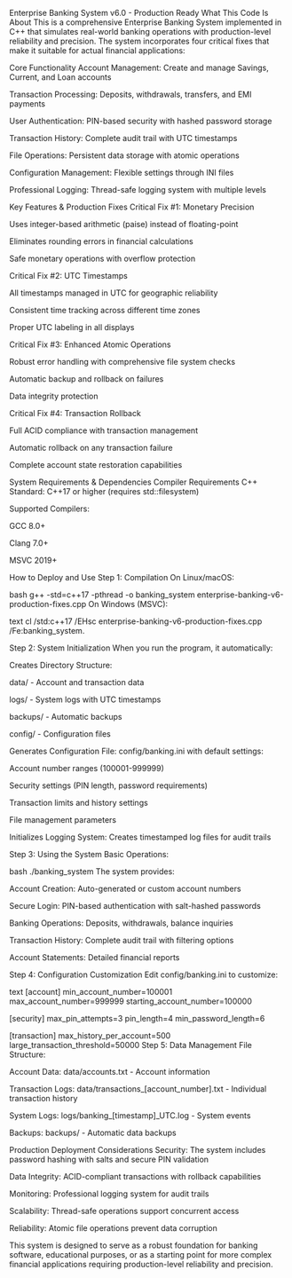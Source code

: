 Enterprise Banking System v6.0 - Production Ready
What This Code Is About
This is a comprehensive Enterprise Banking System implemented in C++ that simulates real-world banking operations with production-level reliability and precision. The system incorporates four critical fixes that make it suitable for actual financial applications:

Core Functionality
Account Management: Create and manage Savings, Current, and Loan accounts

Transaction Processing: Deposits, withdrawals, transfers, and EMI payments

User Authentication: PIN-based security with hashed password storage

Transaction History: Complete audit trail with UTC timestamps

File Operations: Persistent data storage with atomic operations

Configuration Management: Flexible settings through INI files

Professional Logging: Thread-safe logging system with multiple levels

Key Features & Production Fixes
Critical Fix #1: Monetary Precision

Uses integer-based arithmetic (paise) instead of floating-point

Eliminates rounding errors in financial calculations

Safe monetary operations with overflow protection

Critical Fix #2: UTC Timestamps

All timestamps managed in UTC for geographic reliability

Consistent time tracking across different time zones

Proper UTC labeling in all displays

Critical Fix #3: Enhanced Atomic Operations

Robust error handling with comprehensive file system checks

Automatic backup and rollback on failures

Data integrity protection

Critical Fix #4: Transaction Rollback

Full ACID compliance with transaction management

Automatic rollback on any transaction failure

Complete account state restoration capabilities

System Requirements & Dependencies
Compiler Requirements
C++ Standard: C++17 or higher (requires std::filesystem)

Supported Compilers:

GCC 8.0+

Clang 7.0+

MSVC 2019+

How to Deploy and Use
Step 1: Compilation
On Linux/macOS:

bash
g++ -std=c++17 -pthread -o banking_system enterprise-banking-v6-production-fixes.cpp
On Windows (MSVC):

text
cl /std:c++17 /EHsc enterprise-banking-v6-production-fixes.cpp /Fe:banking_system.

Step 2: System Initialization
When you run the program, it automatically:

Creates Directory Structure:

data/ - Account and transaction data

logs/ - System logs with UTC timestamps

backups/ - Automatic backups

config/ - Configuration files

Generates Configuration File: config/banking.ini with default settings:

Account number ranges (100001-999999)

Security settings (PIN length, password requirements)

Transaction limits and history settings

File management parameters

Initializes Logging System: Creates timestamped log files for audit trails

Step 3: Using the System
Basic Operations:

bash
./banking_system
The system provides:

Account Creation: Auto-generated or custom account numbers

Secure Login: PIN-based authentication with salt-hashed passwords

Banking Operations: Deposits, withdrawals, balance inquiries

Transaction History: Complete audit trail with filtering options

Account Statements: Detailed financial reports

Step 4: Configuration Customization
Edit config/banking.ini to customize:

text
[account]
min_account_number=100001
max_account_number=999999
starting_account_number=100000

[security]
max_pin_attempts=3
pin_length=4
min_password_length=6

[transaction]
max_history_per_account=500
large_transaction_threshold=50000
Step 5: Data Management
File Structure:

Account Data: data/accounts.txt - Account information

Transaction Logs: data/transactions_[account_number].txt - Individual transaction history

System Logs: logs/banking_[timestamp]_UTC.log - System events

Backups: backups/ - Automatic data backups

Production Deployment Considerations
Security: The system includes password hashing with salts and secure PIN validation

Data Integrity: ACID-compliant transactions with rollback capabilities

Monitoring: Professional logging system for audit trails

Scalability: Thread-safe operations support concurrent access

Reliability: Atomic file operations prevent data corruption

This system is designed to serve as a robust foundation for banking software, educational purposes, or as a starting point for more complex financial applications requiring production-level reliability and precision.

